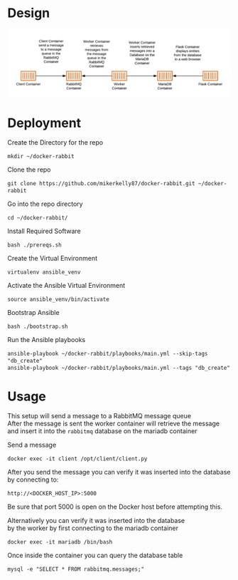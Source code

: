 # Design  
![Image description](figures/docker-rabbit.png)

# Deployment  
Create the Directory for the repo  
```
mkdir ~/docker-rabbit
```
  
Clone the repo  
```
git clone https://github.com/mikerkelly87/docker-rabbit.git ~/docker-rabbit
```
  
Go into the repo directory  
```
cd ~/docker-rabbit/
```
  
Install Required Software  
```
bash ./prereqs.sh
```
  
Create the Virtual Environment  
```
virtualenv ansible_venv
```
  
Activate the Ansible Virtual Environment  
```
source ansible_venv/bin/activate
```
  
Bootstrap Ansible  
```
bash ./bootstrap.sh
```
  
Run the Ansible playbooks  
```
ansible-playbook ~/docker-rabbit/playbooks/main.yml --skip-tags "db_create"  
ansible-playbook ~/docker-rabbit/playbooks/main.yml --tags "db_create"
```
  
# Usage  
This setup will send a message to a RabbitMQ message queue  
After the message is sent the worker container will retrieve the message  
and insert it into the `rabbitmq` database on the mariadb container  
  
Send a message  
```
docker exec -it client /opt/client/client.py
```
  
After you send the message you can verify it was inserted into the database  
by connecting to:  
```
http://<DOCKER_HOST_IP>:5000
```
Be sure that port 5000 is open on the Docker host before attempting this.  
  
Alternatively you can verify it was inserted into the database  
by the worker by first connecting to the mariadb container  
```
docker exec -it mariadb /bin/bash
```
  
Once inside the container you can query the database table  
```
mysql -e "SELECT * FROM rabbitmq.messages;"
```
